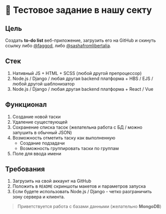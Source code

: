 # 💎 Тестовое задание в нашу секту

## Цель 

Создать **to-do list** веб-приложение, загрузить его на GitHub и скинуть ссылку либо [@faggod](https://t.me/faggod), либо [@sashafromlibertalia](https://t.me/sashafromlibertalia).

## Стек
1. Нативный JS + HTML + SCSS (любой другой препроцессор)
2. Node.js / Django / любая другая backend платформа + HBS / EJS / любой другой шаблонизатор 
3. Node.js / Django / любая другая backend платформа + React / Vue 

## Функционал
1. Создание новой таски
2. Удаление существующей
3. Сохранение списка тасок (желательна работа с БД / можно запушить в обычный JSON)
4. Возможность отметить таску как выполненную
    - Создание подзадачи
    - Возможность группировать таски по группам
5. Поле для ввода имени 

## Требования
1. Загрузить на свой аккаунт на GitHub
2. Положить в `README` скриншоты макетов и параметров запуска
3. Если будете использовать Node.js / Django - четко разграничить зону сервера и клиента.
> Приветствуется работа с базами данными (желательно **MongoDB**)


